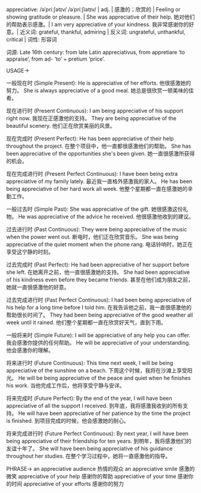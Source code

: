 appreciative: /əˈpriːʃətɪv/ /əˈpriːʃiətɪv/ | adj. | 感激的；欣赏的 | Feeling or showing gratitude or pleasure. | She was appreciative of their help. 她对他们的帮助表示感激。|  I am very appreciative of your kindness. 我非常感谢你的好意。| 近义词: grateful, thankful, admiring | 反义词: ungrateful, unthankful, critical | 词性: 形容词

词源: Late 16th century: from late Latin appreciativus, from appretiare ‘to appraise’, from ad- ‘to’ + pretium ‘price’.

USAGE->

一般现在时 (Simple Present):
He is appreciative of her efforts. 他很感激她的努力。
She is always appreciative of a good meal. 她总是很欣赏一顿美味的佳肴。

现在进行时 (Present Continuous):
I am being appreciative of his support right now. 我现在正感激他的支持。
They are being appreciative of the beautiful scenery. 他们正在欣赏美丽的风景。

现在完成时 (Present Perfect):
He has been appreciative of their help throughout the project.  在整个项目中，他一直都很感激他们的帮助。
She has been appreciative of the opportunities she's been given. 她一直很感激所获得的机会。

现在完成进行时 (Present Perfect Continuous):
I have been being extra appreciative of my family lately. 最近我一直格外感激我的家人。
He has been being appreciative of her hard work all week.  他整个星期都一直在感激她的辛勤工作。

一般过去时 (Simple Past):
She was appreciative of the gift. 她很感激这份礼物。
He was appreciative of the advice he received. 他很感激他收到的建议。

过去进行时 (Past Continuous):
They were being appreciative of the music when the power went out.  断电时，他们正在欣赏音乐。
She was being appreciative of the quiet moment when the phone rang.  电话铃响时，她正在享受这宁静的时刻。

过去完成时 (Past Perfect):
He had been appreciative of her support before she left. 在她离开之前，他一直很感激她的支持。
She had been appreciative of his kindness even before they became friends. 甚至在他们成为朋友之前，她就一直很感激他的好意。

过去完成进行时 (Past Perfect Continuous):
I had been being appreciative of his help for a long time before I told him. 在我告诉他之前，我一直很感激他的帮助很长时间了。
They had been being appreciative of the good weather all week until it rained. 他们整个星期都一直在欣赏好天气，直到下雨。


一般将来时 (Simple Future):
I will be appreciative of any help you can offer.  我会感激你提供的任何帮助。
He will be appreciative of your understanding. 他会感激你的理解。

将来进行时 (Future Continuous):
This time next week, I will be being appreciative of the sunshine on a beach. 下周这个时候，我将在沙滩上享受阳光。
He will be being appreciative of the peace and quiet when he finishes his work.  当他完成工作后，他将享受宁静与安详。

将来完成时 (Future Perfect):
By the end of the year, I will have been appreciative of all the support I received.  到年底，我将感激我收到的所有支持。
He will have been appreciative of her patience by the time the project is finished.  到项目完成的时候，他会感激她的耐心。

将来完成进行时 (Future Perfect Continuous):
By next year, I will have been being appreciative of their friendship for ten years.  到明年，我将感激他们的友谊十年了。
She will have been being appreciative of his guidance throughout her studies.  在整个学习过程中，她将一直感激他的指导。


PHRASE->
an appreciative audience  热情的观众
an appreciative smile  感激的微笑
appreciative of your help  感谢你的帮助
appreciative of your time 感谢你的时间
appreciative of your efforts  感谢你的努力
